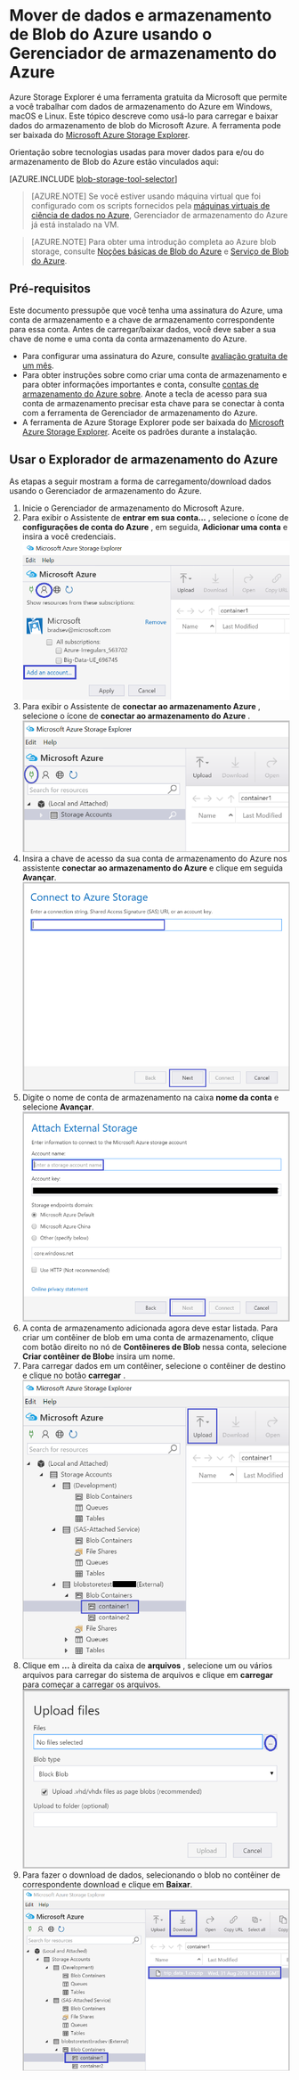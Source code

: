 <properties 
    pageTitle="Mover de dados e armazenamento de Blob do Azure usando o Gerenciador de armazenamento do Azure | Microsoft Azure" 
    description="Mover de dados e armazenamento de Blob do Azure usando o Gerenciador de armazenamento do Azure" 
    services="machine-learning,storage" 
    documentationCenter="" 
    authors="bradsev" 
    manager="jhubbard" 
    editor="cgronlun" />

<tags 
    ms.service="machine-learning" 
    ms.workload="data-services" 
    ms.tgt_pltfrm="na" 
    ms.devlang="na" 
    ms.topic="article" 
    ms.date="08/31/2016"
    ms.author="bradsev" />

# <a name="move-data-to-and-from-azure-blob-storage-using-azure-storage-explorer"></a>Mover de dados e armazenamento de Blob do Azure usando o Gerenciador de armazenamento do Azure

Azure Storage Explorer é uma ferramenta gratuita da Microsoft que permite a você trabalhar com dados de armazenamento do Azure em Windows, macOS e Linux. Este tópico descreve como usá-lo para carregar e baixar dados do armazenamento de blob do Microsoft Azure. A ferramenta pode ser baixada do [Microsoft Azure Storage Explorer](http://storageexplorer.com/).

Orientação sobre tecnologias usadas para mover dados para e/ou do armazenamento de Blob do Azure estão vinculados aqui:
 
[AZURE.INCLUDE [blob-storage-tool-selector](../../includes/machine-learning-blob-storage-tool-selector.md)]   

 
> [AZURE.NOTE] Se você estiver usando máquina virtual que foi configurado com os scripts fornecidos pela [máquinas virtuais de ciência de dados no Azure](machine-learning-data-science-virtual-machines.md), Gerenciador de armazenamento do Azure já está instalado na VM.
 
> [AZURE.NOTE] Para obter uma introdução completa ao Azure blob storage, consulte [Noções básicas de Blob do Azure](../storage/storage-dotnet-how-to-use-blobs.md) e [Serviço de Blob do Azure](https://msdn.microsoft.com/library/azure/dd179376.aspx).   

## <a name="prerequisites"></a>Pré-requisitos

Este documento pressupõe que você tenha uma assinatura do Azure, uma conta de armazenamento e a chave de armazenamento correspondente para essa conta. Antes de carregar/baixar dados, você deve saber a sua chave de nome e uma conta da conta armazenamento do Azure. 

- Para configurar uma assinatura do Azure, consulte [avaliação gratuita de um mês](https://azure.microsoft.com/pricing/free-trial/).
- Para obter instruções sobre como criar uma conta de armazenamento e para obter informações importantes e conta, consulte [contas de armazenamento do Azure sobre](../storage/storage-create-storage-account.md). Anote a tecla de acesso para sua conta de armazenamento precisar esta chave para se conectar à conta com a ferramenta de Gerenciador de armazenamento do Azure.
- A ferramenta de Azure Storage Explorer pode ser baixada do [Microsoft Azure Storage Explorer](http://storageexplorer.com/). Aceite os padrões durante a instalação.


<a id="explorer"></a>
## <a name="use-azure-storage-explorer"></a>Usar o Explorador de armazenamento do Azure 

As etapas a seguir mostram a forma de carregamento/download dados usando o Gerenciador de armazenamento do Azure. 

1.  Inicie o Gerenciador de armazenamento do Microsoft Azure.
2.  Para exibir o Assistente de **entrar em sua conta...** , selecione o ícone de **configurações de conta do Azure** , em seguida, **Adicionar uma conta** e insira a você credenciais. ![](./media/machine-learning-data-science-move-data-to-azure-blob-using-azure-storage-explorer/add-an-azure-store-account.png)
3.  Para exibir o Assistente de **conectar ao armazenamento Azure** , selecione o ícone de **conectar ao armazenamento do Azure** . ![](./media/machine-learning-data-science-move-data-to-azure-blob-using-azure-storage-explorer/connect-to-azure-storage-1.png)
4. Insira a chave de acesso da sua conta de armazenamento do Azure nos assistente **conectar ao armazenamento do Azure** e clique em seguida **Avançar**. ![](./media/machine-learning-data-science-move-data-to-azure-blob-using-azure-storage-explorer/connect-to-azure-storage-2.png)
5. Digite o nome de conta de armazenamento na caixa **nome da conta** e selecione **Avançar**. ![](./media/machine-learning-data-science-move-data-to-azure-blob-using-azure-storage-explorer/attach-external-storage.png)
6. A conta de armazenamento adicionada agora deve estar listada. Para criar um contêiner de blob em uma conta de armazenamento, clique com botão direito no nó de **Contêineres de Blob** nessa conta, selecione **Criar contêiner de Blob**e insira um nome.
7. Para carregar dados em um contêiner, selecione o contêiner de destino e clique no botão **carregar** .![](./media/machine-learning-data-science-move-data-to-azure-blob-using-azure-storage-explorer/storage-accounts.png)
8. Clique em **…** à direita da caixa de **arquivos** , selecione um ou vários arquivos para carregar do sistema de arquivos e clique em **carregar** para começar a carregar os arquivos.![](./media/machine-learning-data-science-move-data-to-azure-blob-using-azure-storage-explorer/upload-files-to-blob.png)
7. Para fazer o download de dados, selecionando o blob no contêiner de correspondente download e clique em **Baixar**. ![](./media/machine-learning-data-science-move-data-to-azure-blob-using-azure-storage-explorer/download-files-from-blob.png)


